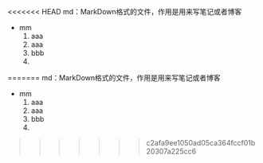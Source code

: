 <<<<<<< HEAD
md：MarkDown格式的文件，作用是用来写笔记或者博客

+ mm
  1. aaa
  2. aaa
  3. bbb
  4. 

=======
md：MarkDown格式的文件，作用是用来写笔记或者博客

+ mm
  1. aaa
  2. aaa
  3. bbb
  4. 

>>>>>>> c2afa9ee1050ad05ca364fccf01b20307a225cc6
